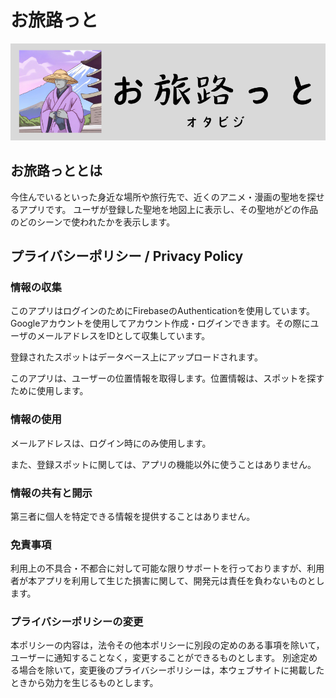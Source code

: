 # お旅路っと

![お旅路っと](/apps/otavisit/icon.png)

## お旅路っととは

今住んでいるといった身近な場所や旅行先で、近くのアニメ・漫画の聖地を探せるアプリです。
ユーザが登録した聖地を地図上に表示し、その聖地がどの作品のどのシーンで使われたかを表示します。

## プライバシーポリシー / Privacy Policy

### 情報の収集

このアプリはログインのためにFirebaseのAuthenticationを使用しています。
Googleアカウントを使用してアカウント作成・ログインできます。その際にユーザのメールアドレスをIDとして収集しています。

登録されたスポットはデータベース上にアップロードされます。

このアプリは、ユーザーの位置情報を取得します。位置情報は、スポットを探すために使用します。

### 情報の使用

メールアドレスは、ログイン時にのみ使用します。

また、登録スポットに関しては、アプリの機能以外に使うことはありません。

### 情報の共有と開示

第三者に個人を特定できる情報を提供することはありません。

### 免責事項

利用上の不具合・不都合に対して可能な限りサポートを行っておりますが、利用者が本アプリを利用して生じた損害に関して、開発元は責任を負わないものとします。

### プライバシーポリシーの変更

本ポリシーの内容は，法令その他本ポリシーに別段の定めのある事項を除いて，ユーザーに通知することなく，変更することができるものとします。
別途定める場合を除いて，変更後のプライバシーポリシーは，本ウェブサイトに掲載したときから効力を生じるものとします。
